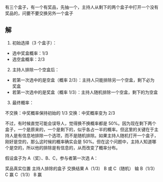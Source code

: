 有三个盒子，有一个有奖品，先抽一个，主持人从剩下的两个盒子中打开一个没有奖品的，问要不要交换另外一个盒子

## 解

1. 初始选择（3 个盒子）：

+ 选中奖盒概率：1/3
+ 选空盒概率：2/3

2. 主持人排除一个空盒后：

+ 若第一次选中的是空盒（概率 2/3）：主持人只能排除另一个空盒，剩下必为奖盒
+ 若第一次选中的是奖盒（概率 1/3）：主持人随机排除一个空盒，剩下的为空盒

3. 最终概率：

不交换：中奖概率保持初始的 1/3
交换：中奖概率变为 2/3


不过，有时候直觉可能会误导人，觉得换不换概率都是 50%。因为现在剩下两个盒子，一个是原来的，一个是剩下的，似乎各占一半的概率。但这里的关键在于主持人是有信息地排除一个选项，而不是随机排除。如果主持人随机打开一个盒子，刚好是空的，那么这时候的概率确实会是 50%。但在这个问题中，主持人知道哪个是空的，所以他的排除是有信息的，从而改变了概率分布。

假设盒子为 A（奖）、B、C，参与者第一次选 A：

奖品真实位置	主持人排除的盒子	交换结果
A（1/3）	    B 或 C（随机）	    输
B（1/3）	    C	                赢
C（1/3）	    B	                 赢










